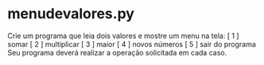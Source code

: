 # menudevalores.py
 Crie um programa que leia dois valores e mostre um menu na tela:  [ 1 ] somar  [ 2 ] multiplicar  [ 3 ] maior  [ 4 ] novos números  [ 5 ] sair do programa  Seu programa deverá realizar a operação solicitada em cada caso.
